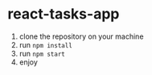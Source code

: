 # react-tasks-app
1. clone the repository on your machine
2. run ```npm install```
3. run ```npm start```
4. enjoy
